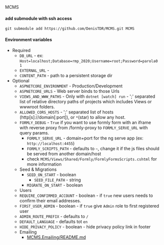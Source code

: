 MCMS


#### add submodule with ssh access
```
git submodule add https://github.com/DenisTDR/MCMS.git MCMS
```

#### Environment variables 
  * Required
    * `DB_URL` - ex: `Host=localhost;Database=rmp_2020;Username=root;Password=parola01`
    * `EXTERNAL_URL` -  
    * `CONTENT_PATH` - path to a persistent storage dir
  * Optional
    * `ASPNETCORE_ENVIRONMENT` - Production/Development
    * `ASPNETCORE_URLS` - Web server binds to those Urls
    * `VIEWS_AND_WWW_PATHS` - Only with ``dotnet [watch] run`` - ';' separated list of relative directory paths of projects which includes Views or wwwroot folders.
    * `ALLOWED_CORS_HOSTS` - ';' separated list of hosts (http[s]://domain[:port]), or `*`(star) to allow any host.
    * `FORMLY_DEBUG` - `True` if you want to use formly form with an iframe with reverse proxy from /formly-proxy to `FORMLY_SERVE_URL` with query params.
      * `FORMLY_SERVE_URL` - domain+port for the ng serve app (ex: `http://localhost:4455`)
      * `FORMLY_SCRIPTS_PATH` - defaults to `~`, change it if the js files should be served from another domain/host
      * check `MCMS/Views/Shared/Formly/FormlyFormsScripts.cshtml` for more information
    * Seed & Migrations
        * `SEED_ON_START` - boolean
          * `SEED_FILE_PATH` - string
        * `MIGRATE_ON_START` - boolean
    *  Users
      * `REQUIRE_CONFIRMED_ACCOUNT` - boolean - if `true` new users needs to confirm their email addresses.
      * `FIRST_USER_ADMIN` - boolean - if `true` give `Admin` role to first registered user
    * `ADMIN_ROUTE_PREFIX` - defaults to `/`
    * `DEFAULT_LANGUAGE` - defaults tot `en`
    * `HIDE_PRIVACY_POLICY` - boolean - hide privacy policy link in footer
    * Emailing
      * [MCMS.Emailing/README.md](./MCMS.Emailing/README.md)
